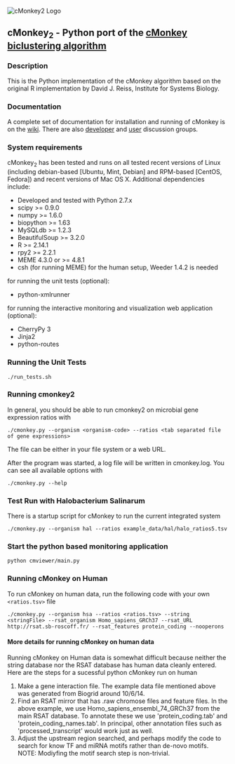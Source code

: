 ![cMonkey2 Logo](https://github.com/baliga-lab/cmonkey2/blob/master/graphics/cmonkey2_logo_80px.png "cMonkey2 Logo")

## cMonkey<sub>2</sub> - Python port of the [cMonkey biclustering algorithm](http://cmonkey.systemsbiology.net)

### Description

This is the Python implementation of the cMonkey algorithm based on the original R implementation by David J. Reiss, Institute for Systems Biology.

### Documentation

A complete set of documentation for installation and running of cMonkey is on the [wiki](https://github.com/baliga-lab/cmonkey2/wiki). There are also [developer](https://groups.google.com/d/forum/cmonkey-dev) and [user](https://groups.google.com/d/forum/cmonkey-users) discussion groups. 

### System requirements

cMonkey<sub>2</sub> has been tested and runs on all tested recent versions of Linux (including debian-based [Ubuntu, Mint, Debian] and RPM-based [CentOS, Fedora]) and recent versions of Mac OS X. Additional dependencies include:

* Developed and tested with Python 2.7.x
* scipy >= 0.9.0
* numpy >= 1.6.0
* biopython >= 1.63
* MySQLdb >= 1.2.3
* BeautifulSoup >= 3.2.0
* R >= 2.14.1
* rpy2 >= 2.2.1
* MEME 4.3.0 or >= 4.8.1
* csh (for running MEME)
for the human setup, Weeder 1.4.2 is needed

for running the unit tests (optional):

* python-xmlrunner 

for running the interactive monitoring and visualization web application (optional):

* CherryPy 3
* Jinja2
* python-routes

### Running the Unit Tests

    ./run_tests.sh

### Running cmonkey2

In general, you should be able to run cmonkey2 on microbial gene
expression ratios with

    ./cmonkey.py --organism <organism-code> --ratios <tab separated file of gene expressions>

The file can be either in your file system or a web URL.

After the program was started, a log file will be written in cmonkey.log. You
can see all available options with

    ./cmonkey.py --help

### Test Run with Halobacterium Salinarum

There is a startup script for cMonkey to run the current integrated
system

    ./cmonkey.py --organism hal --ratios example_data/hal/halo_ratios5.tsv

### Start the python based monitoring application

    python cmviewer/main.py

### Running cMonkey on Human

To run cMonkey on human data, run the following code with your own `<ratios.tsv>` file

    ./cmonkey.py --organism hsa --ratios <ratios.tsv> --string <stringFile> --rsat_organism Homo_sapiens_GRCh37 --rsat_URL http://rsat.sb-roscoff.fr/ --rsat_features protein_coding --nooperons

#### More details for running cMonkey on human data

Running cMonkey on Human data is somewhat difficult because neither the string database nor the RSAT database has human data cleanly entered.  Here are the steps for a sucessful python cMonkey run on human

1.  Make a gene interaction file.  The example data file mentioned above was generated from Biogrid around 10/6/14.
2.  Find an RSAT mirror that has .raw chromose files and feature files.  In the above example, we use Homo\_sapiens\_ensembl\_74\_GRCh37 from the main RSAT database.  To annotate these we use 'protein\_coding.tab' and 'protein\_coding\_names.tab'.  In principal, other annotation files such as 'processed\_transcript' would work just as well.
3.  Adjust the upstream region searched, and perhaps modify the code to search for know TF and miRNA motifs rather than de-novo motifs.  NOTE: Modiyfing the motif search step is non-trivial.

